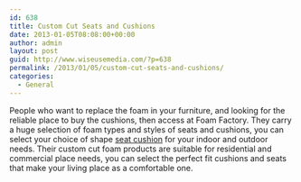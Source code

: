 ```yaml
---
id: 638
title: Custom Cut Seats and Cushions
date: 2013-01-05T08:08:00+00:00
author: admin
layout: post
guid: http://www.wiseusemedia.com/?p=638
permalink: /2013/01/05/custom-cut-seats-and-cushions/
categories:
  - General
---
```

People who want to replace the foam in your furniture, and looking for the reliable place to buy the cushions, then access at Foam Factory. They carry a huge selection of foam types and styles of seats and cushions, you can select your choice of shape [seat cushion](http://www.foambymail.com/conventional-seats-and-cushions.html) for your indoor and outdoor needs. Their custom cut foam products are suitable for residential and commercial place needs, you can select the perfect fit cushions and seats that make your living place as a comfortable one.